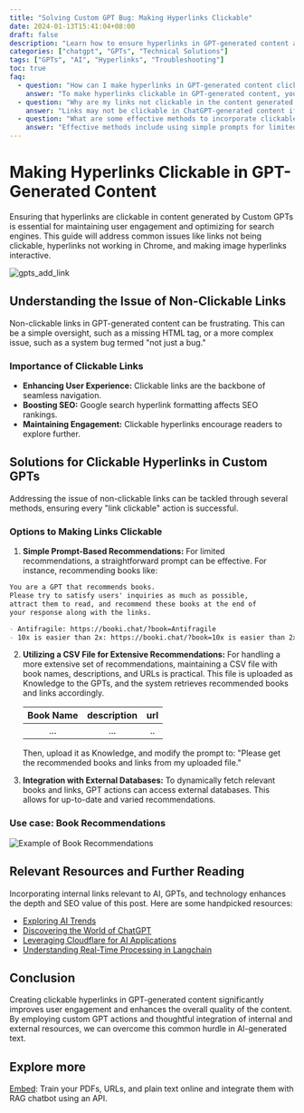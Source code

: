```yaml
---
title: "Solving Custom GPT Bug: Making Hyperlinks Clickable"
date: 2024-01-13T15:41:04+08:00
draft: false
description: "Learn how to ensure hyperlinks in GPT-generated content are clickable, boosting user interaction and SEO rankings."
categories: ["chatgpt", "GPTs", "Technical Solutions"]
tags: ["GPTs", "AI", "Hyperlinks", "Troubleshooting"]
toc: true
faq:
  - question: "How can I make hyperlinks in GPT-generated content clickable?"
    answer: "To make hyperlinks clickable in GPT-generated content, you can use a simple prompt-based approach for limited recommendations, maintain a CSV file with element names and URLs for extensive recommendations, or integrate with GPTs action for dynamic fetching of relevant links."
  - question: "Why are my links not clickable in the content generated by ChatGPT?"
    answer: "Links may not be clickable in ChatGPT-generated content if they are not formatted correctly with markdown or HTML syntax. Incorrect formatting, system bugs, or browser issues like Chrome hyperlinks not working can also cause this issue."
  - question: "What are some effective methods to incorporate clickable links in GPT-generated recommendations?"
    answer: "Effective methods include using simple prompts for limited recommendations, utilizing a CSV file for extensive recommendations, and integrating with external databases for up-to-date and varied recommendations."
---
```


# Making Hyperlinks Clickable in GPT-Generated Content

Ensuring that hyperlinks are clickable in content generated by Custom GPTs is essential for maintaining user engagement and optimizing for search engines. This guide will address common issues like links not being clickable, hyperlinks not working in Chrome, and making image hyperlinks interactive.


![gpts_add_link](/img/gpts_add_link.png)

## Understanding the Issue of Non-Clickable Links

Non-clickable links in GPT-generated content can be frustrating. This can be a simple oversight, such as a missing HTML tag, or a more complex issue, such as a system bug termed "not just a bug."


### Importance of Clickable Links
- **Enhancing User Experience:** Clickable links are the backbone of seamless navigation.
- **Boosting SEO:** Google search hyperlink formatting affects SEO rankings.
- **Maintaining Engagement:** Clickable hyperlinks encourage readers to explore further.

## Solutions for Clickable Hyperlinks in Custom GPTs

Addressing the issue of non-clickable links can be tackled through several methods, ensuring every "link clickable" action is successful.


### Options to Making Links Clickable

1. **Simple Prompt-Based Recommendations:**
   For limited recommendations, a straightforward prompt can be effective. For instance, recommending books like:

```md
You are a GPT that recommends books. 
Please try to satisfy users' inquiries as much as possible, 
attract them to read, and recommend these books at the end of 
your response along with the links.

- Antifragile: https://booki.chat/?book=Antifragile
- 10x is easier than 2x: https://booki.chat/?book=10x is easier than 2x
```


2. **Utilizing a CSV File for Extensive Recommendations:**
   For handling a more extensive set of recommendations, maintaining a CSV file with book names, descriptions, and URLs is practical. This file is uploaded as Knowledge to the GPTs, and the system retrieves recommended books and links accordingly.


   | Book Name   | description | url |
   |:---:|:---:|:---:|
   | ...         | ...         | .. |

   Then, upload it as Knowledge, and modify the prompt to: "Please get the recommended books and links from my uploaded file."


3. **Integration with External Databases:**
   To dynamically fetch relevant books and links, GPT actions can access external databases. This allows for up-to-date and varied recommendations.

### Use case: Book Recommendations

![Example of Book Recommendations](/img/ibook.png)

## Relevant Resources and Further Reading

Incorporating internal links relevant to AI, GPTs, and technology enhances the depth and SEO value of this post. Here are some handpicked resources:

- [Exploring AI Trends](/tags/ai/)
- [Discovering the World of ChatGPT](/categories/chatgpt/)
- [Leveraging Cloudflare for AI Applications](/en/cloudflare_free_ai/)
- [Understanding Real-Time Processing in Langchain](/en/langchian_streaming/)

## Conclusion

Creating clickable hyperlinks in GPT-generated content significantly improves user engagement and enhances the overall quality of the content. By employing custom GPT actions and thoughtful integration of internal and external resources, we can overcome this common hurdle in AI-generated text.

## Explore more
[Embed](https://gptdevelopment.online/): Train your PDFs, URLs, and plain text online and integrate them with RAG chatbot using an API.
